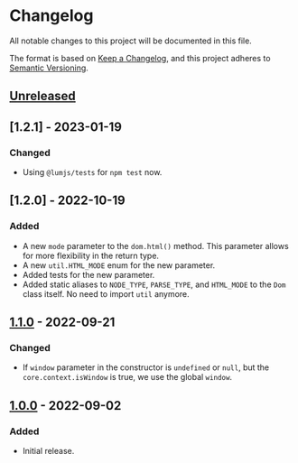 # Changelog
All notable changes to this project will be documented in this file.

The format is based on [Keep a Changelog](https://keepachangelog.com/en/1.0.0/),
and this project adheres to [Semantic Versioning](https://semver.org/spec/v2.0.0.html).

## [Unreleased]

## [1.2.1] - 2023-01-19
### Changed
- Using `@lumjs/tests` for `npm test` now.

## [1.2.0] - 2022-10-19
### Added
- A new `mode` parameter to the `dom.html()` method.
  This parameter allows for more flexibility in the return type.
- A new `util.HTML_MODE` enum for the new parameter.
- Added tests for the new parameter.
- Added static aliases to `NODE_TYPE`, `PARSE_TYPE`, and `HTML_MODE` to
  the `Dom` class itself. No need to import `util` anymore.

## [1.1.0] - 2022-09-21
### Changed
- If `window` parameter in the constructor is `undefined` or `null`,
  but the `core.context.isWindow` is true, we use the global `window`.

## [1.0.0] - 2022-09-02
### Added
- Initial release.

[Unreleased]: https://github.com/supernovus/lum.dom.js/compare/v1.1.0...HEAD
[1.1.0]: https://github.com/supernovus/lum.dom.js/compare/v1.0.0...v1.1.0
[1.0.0]: https://github.com/supernovus/lum.dom.js/releases/tag/v1.0.0

